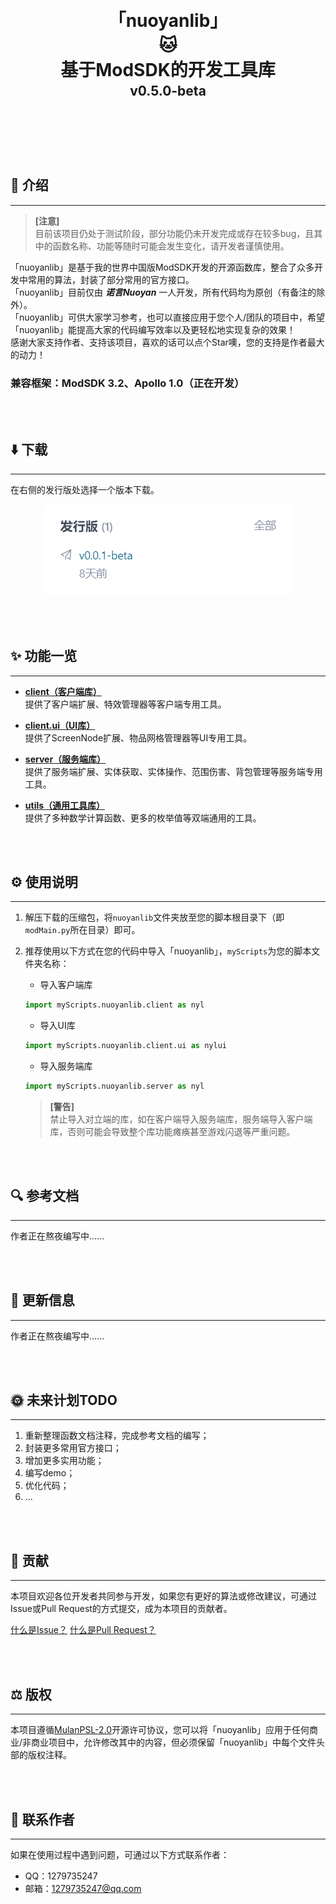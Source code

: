 <h1 align="center" style="line-height: 0;">「nuoyanlib」</h1>
<h1 align="center" style="line-height: 0;">🐱</h1>
<h1 align="center" style="line-height: 0;">基于ModSDK的开发工具库</h1>
<h2 align="center" style="line-height: 0.5;">v0.5.0-beta</h2>

<br></br>

<br></br>

## 💼 介绍

---

> **[注意]**  
目前该项目仍处于测试阶段，部分功能仍未开发完成或存在较多bug，且其中的函数名称、功能等随时可能会发生变化，请开发者谨慎使用。

「nuoyanlib」是基于我的世界中国版ModSDK开发的开源函数库，整合了众多开发中常用的算法，封装了部分常用的官方接口。  
「nuoyanlib」目前仅由 _**诺言Nuoyan**_ 一人开发，所有代码均为原创（有备注的除外）。  
「nuoyanlib」可供大家学习参考，也可以直接应用于您个人/团队的项目中，希望「nuoyanlib」能提高大家的代码编写效率以及更轻松地实现复杂的效果！  
感谢大家支持作者、支持该项目，喜欢的话可以点个Star噢，您的支持是作者最大的动力！  

### **兼容框架：ModSDK 3.2、Apollo 1.0（正在开发）**

<br></br>

## ⬇️ 下载

---

在右侧的发行版处选择一个版本下载。

<p align="center">
  <img src="img/download_nyl.png"/>
</p>

<br></br>

## ✨ 功能一览

---

- [**client（客户端库）**](/nuoyanlib/client)  
  提供了客户端扩展、特效管理器等客户端专用工具。  


- [**client.ui（UI库）**](/nuoyanlib/client/ui)  
  提供了ScreenNode扩展、物品网格管理器等UI专用工具。


- [**server（服务端库）**](/nuoyanlib/server)  
  提供了服务端扩展、实体获取、实体操作、范围伤害、背包管理等服务端专用工具。


- [**utils（通用工具库）**](/nuoyanlib/utils)  
  提供了多种数学计算函数、更多的枚举值等双端通用的工具。

<br></br>

## ⚙️ 使用说明

---

1. 解压下载的压缩包，将`nuoyanlib`文件夹放至您的脚本根目录下（即`modMain.py`所在目录）即可。
2. 推荐使用以下方式在您的代码中导入「nuoyanlib」，`myScripts`为您的脚本文件夹名称：

    - 导入客户端库
    ```python
    import myScripts.nuoyanlib.client as nyl
    ```
    - 导入UI库
    ```python
    import myScripts.nuoyanlib.client.ui as nylui
    ```
    - 导入服务端库
    ```python
    import myScripts.nuoyanlib.server as nyl
    ```
    > **[警告]**  
    禁止导入对立端的库，如在客户端导入服务端库，服务端导入客户端库，否则可能会导致整个库功能瘫痪甚至游戏闪退等严重问题。

<br></br>

## 🔍 参考文档

---

作者正在熬夜编写中......

<br></br>

## 🎉 更新信息

---

作者正在熬夜编写中......

<br></br>

## 🌞 未来计划TODO

---

1. 重新整理函数文档注释，完成参考文档的编写；
2. 封装更多常用官方接口；
3. 增加更多实用功能；
4. 编写demo；
5. 优化代码；
6. ...

<br></br>

## 👑 贡献

---

本项目欢迎各位开发者共同参与开发，如果您有更好的算法或修改建议，可通过Issue或Pull Request的方式提交，成为本项目的贡献者。

[什么是Issue？](https://help.gitee.com/base/issue/intro)
[什么是Pull Request？](https://help.gitee.com/base/pullrequest/intro)

<br></br>

## ⚖️ 版权

---

本项目遵循[MulanPSL-2.0](https://gitee.com/charming-lee/nuoyanLib/blob/master/LICENSE)开源许可协议，您可以将「nuoyanlib」应用于任何商业/非商业项目中，允许修改其中的内容，但必须保留「nuoyanlib」中每个文件头部的版权注释。

<br></br>

## 👴 联系作者

---

如果在使用过程中遇到问题，可通过以下方式联系作者：

- QQ：1279735247
- 邮箱：1279735247@qq.com

<br></br>